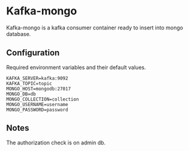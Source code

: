 # Kafka-mongo

Kafka-mongo is a kafka consumer container ready to insert into mongo database.

## Configuration

Required environment variables and their default values.

```docker-compose
KAFKA_SERVER=kafka:9092
KAFKA_TOPIC=topic
MONGO_HOST=mongodb:27017
MONGO_DB=db
MONGO_COLLECTION=collection
MONGO_USERNAME=username
MONGO_PASSWORD=password
```

## Notes

The authorization check is on admin db.